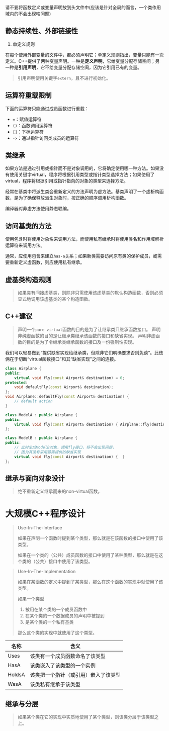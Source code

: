 请不要将函数定义或变量声明放到头文件中(应该是针对全局的而言，一个类作用域内的不会出现啥问题)

## 静态持续性、外部链接性

1. 单定义规则

在每个使用外部变量的文件中，都必须声明它；单定义规则指出，变量只能有一次定义。C++提供了两种变量声明。一种是**定义声明**，它给变量分配存储空间；另一种是**引用声明**，它不给变量分配存储空间，因为它引用已有的变量。

> 引用声明使用关键字`extern`，且不进行初始化。

## 运算符重载限制

下面的运算符只能通过成员函数进行重载：

- `=`：赋值运算符
- `()`：函数调用运算符
- `[]`：下标运算符
- `->`：通过指针访问类成员的运算符

## 类继承

如果方法是通过引用或指针而不是对象调用的，它将确定使用哪一种方法。如果没有使用关键字virtual，程序将根据引用类型或指针类型选择方法；如果使用了virtual，程序将根据引用或指针指向的对象的类型来选择方法。

经常在基类中将派生类会重新定义的方法声明为虚方法。基类声明了一个虚析构函数，是为了确保释放派生对象时，按正确的顺序调用析构函数。

编译器对非虚方法使用静态联编。

## 访问基类的方法

使用包含时将使用对象名来调用方法，而使用私有继承时将使用类名和作用域解析运算符来调用方法。

通常，应使用包含来建立`has-a`关系；如果新类需要访问原有类的保护成员，或需要重新定义虚函数，则应使用私有继承。

## 虚基类构造规则

> 如果类有间接虚基类，则除非只需使用该虚基类的默认构造函数，否则必须显式地调用该虚基类的某个构造函数。

## C++建议

> 声明一个`pure virtual`函数的目的是为了让继承类只继承函数接口。
> 声明非纯虚函数的目的是让继承类继承该函数的接口和缺省实现。
> 声明非虚函数的目的是为了令继承类继承函数的接口及一份强制性实现。

我们可以轻易做到“提供缺省实现给继承类，但除非它们明确要求否则免谈”。此伎俩在于切断“virtual函数接口”和其“缺省实现”之间的连接。

```c++
class Airplane {
public:
    virtual void fly(const Airport& destination) = 0;
protected:
    void defaultFly(const Airport& destination);
};
void Airplane::defaultFly(const Airport& destination) {
    // default action
}

class ModelA : public Airplane {
public:
    virtual void fly(const Airport& destination) { Airplane::fly(destination); }
};

class ModelB : public Airplane {
public:
    // 此时生成ModelB对象，调用fly接口，将不会出现问题，
    // 因为其没有采用基类提供的缺省实现
    virtual void fly(const Airport& destination) {  }
};
```

## 继承与面向对象设计

> 绝不重新定义继承而来的non-virtual函数。

# 大规模C++程序设计

> Use-In-The-Interface
> 
> 如果在声明一个函数时提到某个类型，那么就是在该函数的接口中使用了该类型。
> 
> 如果在一个类的（公共）成员函数的接口中使用了某种类型，那么就是在这个类的（公共）接口中使用了该类型。

> Use-In-The-Implementation
> 
> 如果在某函数的定义中提到了某类型，那么在这个函数的实现中就使用了该类型。
> 
> 如果一个类型
> 
> 1. 被用在某个类的一个成员函数中
> 2. 在某个类的一个数据成员的声明中被提到
> 3. 是某个类的一个私有基类
> 
> 那么这个类的实现中就使用了这个类型。

<center>

|名称|含义|
|---|---|
|Uses|该类有一个成员函数命名了该类型|
|HasA|该类嵌入了该类型的一个实例|
|HoldsA|该类把一个指针（或引用）嵌入了该类型|
|WasA|该类私有继承于该类型|

</center>

## 继承与分层

> 如果某个类在它的实现中实质地使用了某个类型，则该类分层于该类型之上。

